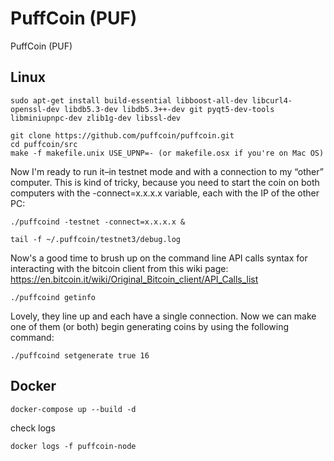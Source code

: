 PuffCoin (PUF)
===========

PuffCoin (PUF)

## Linux
```
sudo apt-get install build-essential libboost-all-dev libcurl4-openssl-dev libdb5.3-dev libdb5.3++-dev git pyqt5-dev-tools libminiupnpc-dev zlib1g-dev libssl-dev
```

```
git clone https://github.com/puffcoin/puffcoin.git
cd puffcoin/src
make -f makefile.unix USE_UPNP=- (or makefile.osx if you're on Mac OS)
```

Now I'm ready to run it–in testnet mode and with a connection to my “other” computer. This is kind of tricky, because you need to start the coin on both computers with the -connect=x.x.x.x variable, each with the IP of the other PC:
```
./puffcoind -testnet -connect=x.x.x.x &
```

```
tail -f ~/.puffcoin/testnet3/debug.log
```

Now's a good time to brush up on the command line API calls syntax for interacting with the bitcoin client from this wiki page: https://en.bitcoin.it/wiki/Original_Bitcoin_client/API_Calls_list
```
./puffcoind getinfo
```
Lovely, they line up and each have a single connection. Now we can make one of them (or both) begin generating coins by using the following command:
```
./puffcoind setgenerate true 16
```
## Docker
```
docker-compose up --build -d
```

check logs
```
docker logs -f puffcoin-node
```
